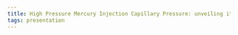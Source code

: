 ```yaml
---
title: High Pressure Mercury Injection Capillary Pressure: unveiling its value by scrutinising and analysing disparate data sets into a single, meaningful analysis
tags: presentation 
---
```

